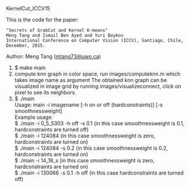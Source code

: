 KernelCut_ICCV15

This is the code for the paper:

	"Secrets of GrabCut and Kernel K-means"
	Meng Tang and Ismail Ben Ayed and Yuri Boykov
	International Conference on Computer Vision (ICCV), Santiago, Chile, December, 2015.

Author: Meng Tang (mtang73@uwo.ca)

1. $ make main
2. compute knn graph in color space, run images/computeknn.m which takes image name as argument
   The obtained knn graph can be visualized in image grid by running images/visualizeconnect, click on pixel to see its neighbors.
3. $ ./main  
   Usage: main -i imagename [-h on or off (hardconstraints)] [-s smoothnessweight]  
   Example usage:  
   $ ./main -i 0_5_5303 -h off -s 0.1 (in this case smoothnessweight is 0.1, hardconstraints are turned off)  
   $ ./main -i 124084 (in this case smoothnessweight is zero, hardconstraints are turned on)  
   $ ./main -i 124084 -s 0.2 (in this case smoothnessweight is 0.2, hardconstraints are turned on)  
   $ ./main -i 14_18_s (in this case smoothnessweight is zero, hardconstraints are turned on)  
   $ ./main -i 130066 -s 0.1 -h off (in this case hardconstraints are turned off)  

   
